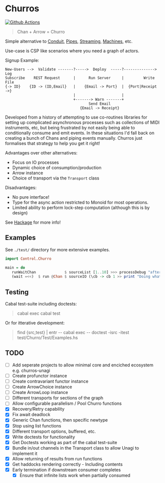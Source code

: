 # Churros

[![Github Actions](https://github.com/sordina/churros/actions/workflows/test.yml/badge.svg)](https://github.com/sordina/churros/actions/workflows/test.yml)

> Chan + Arrow = Churro

Simple alternative to
   [Conduit](https://hackage.haskell.org/package/conduit),
   [Pipes](https://hackage.haskell.org/package/pipes),
   [Streaming](https://hackage.haskell.org/package/streaming),
   [Machines](https://hackage.haskell.org/package/machines), etc.

Use-case is CSP like scenarios where you need a graph of actors.

Signup Example:

```
New-Users -->  Validate -------?----->  Deploy  -----?--------------> Log
Subscribe    REST Request      |      Run Server     |         Write File
{-> ID}    {ID -> (ID,Email}   |    {Email -> Port}  |  {Port|Receipt ->}
                               |                     |
                               +-------> Warn -------+
                                      Send Email
                                  {Email -> Receipt}
```

Developed from a history of attempting to use co-routines libraries for setting up complicated asynchronous processes
such as collections of MIDI instruments, etc, but being frustrated by not easily being able to conditionally
consume and emit events. In these situations I'd fall back on creating a bunch of Chans and piping events manually.
Churros just formalises that strategy to help you get it right!

Advantages over other alternatives:

* Focus on IO processes
* Dynamic choice of consumption/production
* Arrow instance
* Choice of transport via the `Transport` class

Disadvantages:

* No pure interface!
* Type for the async action restricted to Monoid for most operations.
* Limited ability to perform lock-step computation (although this is by design)

See [Hackage](https://hackage.haskell.org/package/churros) for more info!

## Examples

See `./test/` directory for more extensive examples.

```haskell
import Control.Churro

main = do
   runWaitChan             $ sourceList [1..10] >>> processDebug "after source" >>> delay 1 {- seconds -} >>> arr succ >>> sinkPrint
   (wait =<<)  $ run @Chan $ sourceIO (\cb -> cb 1 >> print "Doing whatever!" >> cb 5) >>> filterC (> 3) >>> sinkIO print
```

## Testing

Cabal test-suite including doctests:

> cabal exec cabal test

Or for itterative development:

> find {src,test} | entr -- cabal exec -- doctest -isrc -itest test/Churro/Test/Examples.hs

## TODO

* [ ] Add seperate projects to allow minimal core and enciched ecosystem e.g. churros-unagi
* [ ] Create profunctor instance
* [ ] Create contravariant functor instance
* [ ] Create ArrowChoice instance
* [ ] Create ArrowLoop instance
* [ ] Different transports for sections of the graph
* [ ] Allow configurable parallelism / Pool Churro functions
* [x] Recovery/Retry capability
* [x] Fix await deadlock
* [x] Generic Chan functions, then specific newtype
* [x] Stop using list functions
* [x] Different transport options, buffered, etc.
* [x] Write doctests for functionality
* [x] Get Doctests working as part of the cabal test-suite
* [x] Bundle in/out channels in the Transport class to allow Unagi to implement it
* [x] Allow returning of results from run functions
* [x] Get haddocks rendering correctly - Including contents
* [x] Early termination if downstream consumer completes
    - [x] Ensure that infinite lists work when partially consumed
